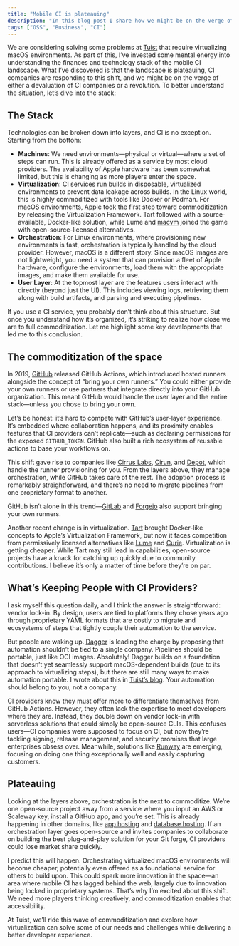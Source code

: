 ```yaml
---
title: "Mobile CI is plateauing"
description: "In this blog post I share how we might be on the verge of a revolution in mobile CI."
tags: ["OSS", "Business", "CI"]
---
```


We are considering solving some problems at [Tuist](https://tuist.dev) that require virtualizing macOS environments. As part of this, I’ve invested some mental energy into understanding the finances and technology stack of the mobile CI landscape. What I’ve discovered is that the landscape is plateauing, CI companies are responding to this shift, and we might be on the verge of either a devaluation of CI companies or a revolution. To better understand the situation, let’s dive into the stack:

## The Stack

Technologies can be broken down into layers, and CI is no exception. Starting from the bottom:

- **Machines**: We need environments—physical or virtual—where a set of steps can run. This is already offered as a service by most cloud providers. The availability of Apple hardware has been somewhat limited, but this is changing as more players enter the space.
- **Virtualization**: CI services run builds in disposable, virtualized environments to prevent data leakage across builds. In the Linux world, this is highly commoditized with tools like Docker or Podman. For macOS environments, Apple took the first step toward commoditization by releasing the Virtualization Framework. Tart followed with a source-available, Docker-like solution, while Lume and [macvm](https://github.com/macvmio) joined the game with open-source-licensed alternatives.
- **Orchestration**: For Linux environments, where provisioning new environments is fast, orchestration is typically handled by the cloud provider. However, macOS is a different story. Since macOS images are not lightweight, you need a system that can provision a fleet of Apple hardware, configure the environments, load them with the appropriate images, and make them available for use.
- **User Layer**: At the topmost layer are the features users interact with directly (beyond just the UI). This includes viewing logs, retrieving them along with build artifacts, and parsing and executing pipelines.

If you use a CI service, you probably don’t think about this structure. But once you understand how it’s organized, it’s striking to realize how close we are to full commoditization. Let me highlight some key developments that led me to this conclusion.

## The commoditization of the space

In 2019, [GitHub](https://github.com/) released GitHub Actions, which introduced hosted runners alongside the concept of “bring your own runners.” You could either provide your own runners or use partners that integrate directly into your GitHub organization. This meant GitHub would handle the user layer and the entire stack—unless you chose to bring your own.

Let’s be honest: it’s hard to compete with GitHub’s user-layer experience. It’s embedded where collaboration happens, and its proximity enables features that CI providers can’t replicate—such as declaring permissions for the exposed `GITHUB_TOKEN`. GitHub also built a rich ecosystem of reusable actions to base your workflows on.

This shift gave rise to companies like [Cirrus Labs](https://cirruslabs.org/), [Cirun](https://cirun.io/), and [Depot](https://depot.dev/), which handle the runner provisioning for you. From the layers above, they manage orchestration, while GitHub takes care of the rest. The adoption process is remarkably straightforward, and there’s no need to migrate pipelines from one proprietary format to another.

GitHub isn’t alone in this trend—[GitLab](https://docs.gitlab.com/runner/) and [Forgejo](https://forgejo.org/docs/latest/admin/runner-installation/) also support bringing your own runners.

Another recent change is in virtualization. [Tart](https://github.com/cirruslabs/tart) brought Docker-like concepts to Apple’s Virtualization Framework, but now it faces competition from permissively licensed alternatives like [Lume](https://github.com/trycua/cua) and [Curie](https://github.com/macvmio/curie). Virtualization is getting cheaper. While Tart may still lead in capabilities, open-source projects have a knack for catching up quickly due to community contributions. I believe it’s only a matter of time before they’re on par.

## What’s Keeping People with CI Providers?

I ask myself this question daily, and I think the answer is straightforward: vendor lock-in. By design, users are tied to platforms they chose years ago through proprietary YAML formats that are costly to migrate and ecosystems of steps that tightly couple their automation to the service.

But people are waking up. [Dagger](https://dagger.io/) is leading the charge by proposing that automation shouldn’t be tied to a single company. Pipelines should be portable, just like OCI images. Absolutely! Dagger builds on a foundation that doesn’t yet seamlessly support macOS-dependent builds (due to its approach to virtualizing steps), but there are still many ways to make automation portable. I wrote about this in [Tuist’s blog](https://tuist.dev/blog/2025/03/11/own-your-automation). Your automation should belong to you, not a company.

CI providers know they must offer more to differentiate themselves from GitHub Actions. However, they often lack the expertise to meet developers where they are. Instead, they double down on vendor lock-in with serverless solutions that could simply be open-source CLIs. This confuses users—CI companies were supposed to focus on CI, but now they’re tackling signing, release management, and security promises that large enterprises obsess over. Meanwhile, solutions like [Runway](https://www.runway.team/) are emerging, focusing on doing one thing exceptionally well and easily capturing customers.

## Plateauing

Looking at the layers above, orchestration is the next to commoditize. We’re one open-source project away from a service where you input an AWS or Scaleway key, install a GitHub app, and you’re set. This is already happening in other domains, like [app hosting](https://www.coolify.io/) and [database hosting](https://supabase.com/). If an orchestration layer goes open-source and invites companies to collaborate on building the best plug-and-play solution for your Git forge, CI providers could lose market share quickly.

I predict this will happen. Orchestrating virtualized macOS environments will become cheaper, potentially even offered as a foundational service for others to build upon. This could spark more innovation in the space—an area where mobile CI has lagged behind the web, largely due to innovation being locked in proprietary systems. That’s why I’m excited about this shift. We need more players thinking creatively, and commoditization enables that accessibility.

At Tuist, we’ll ride this wave of commoditization and explore how virtualization can solve some of our needs and challenges while delivering a better developer experience.
